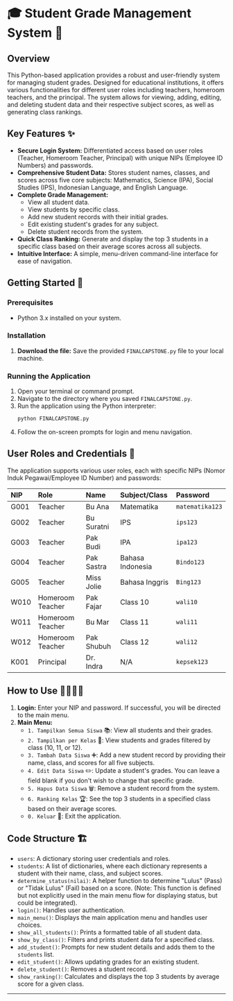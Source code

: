 # 🎓 Student Grade Management System 🚀

## Overview

This Python-based application provides a robust and user-friendly system for managing student grades. Designed for educational institutions, it offers various functionalities for different user roles including teachers, homeroom teachers, and the principal. The system allows for viewing, adding, editing, and deleting student data and their respective subject scores, as well as generating class rankings.

## Key Features ✨

  * **Secure Login System:** Differentiated access based on user roles (Teacher, Homeroom Teacher, Principal) with unique NIPs (Employee ID Numbers) and passwords.
  * **Comprehensive Student Data:** Stores student names, classes, and scores across five core subjects: Mathematics, Science (IPA), Social Studies (IPS), Indonesian Language, and English Language.
  * **Complete Grade Management:**
      * View all student data.
      * View students by specific class.
      * Add new student records with their initial grades.
      * Edit existing student's grades for any subject.
      * Delete student records from the system.
  * **Quick Class Ranking:** Generate and display the top 3 students in a specific class based on their average scores across all subjects.
  * **Intuitive Interface:** A simple, menu-driven command-line interface for ease of navigation.

## Getting Started 🚀

### Prerequisites

  * Python 3.x installed on your system.

### Installation

1.  **Download the file:** Save the provided `FINALCAPSTONE.py` file to your local machine.

### Running the Application

1.  Open your terminal or command prompt.
2.  Navigate to the directory where you saved `FINALCAPSTONE.py`.
3.  Run the application using the Python interpreter:
    ```bash
    python FINALCAPSTONE.py
    ```
4.  Follow the on-screen prompts for login and menu navigation.

## User Roles and Credentials 🔑

The application supports various user roles, each with specific NIPs (Nomor Induk Pegawai/Employee ID Number) and passwords:

| NIP  | Role            | Name         | Subject/Class     | Password         |
| :--- | :-------------- | :----------- | :---------------- | :--------------- |
| G001 | Teacher         | Bu Ana       | Matematika        | `matematika123`  |
| G002 | Teacher         | Bu Suratni   | IPS               | `ips123`         |
| G003 | Teacher         | Pak Budi     | IPA               | `ipa123`         |
| G004 | Teacher         | Pak Sastra   | Bahasa Indonesia  | `Bindo123`       |
| G005 | Teacher         | Miss Jolie   | Bahasa Inggris    | `Bing123`        |
| W010 | Homeroom Teacher| Pak Fajar    | Class 10          | `wali10`         |
| W011 | Homeroom Teacher| Bu Mar       | Class 11          | `wali11`         |
| W012 | Homeroom Teacher| Pak Shubuh   | Class 12          | `wali12`         |
| K001 | Principal       | Dr. Indra    | N/A               | `kepsek123`      |

## How to Use 👩‍🏫👨‍🎓

1.  **Login:** Enter your NIP and password. If successful, you will be directed to the main menu.
2.  **Main Menu:**
      * `1. Tampilkan Semua Siswa` 📚: View all students and their grades.
      * `2. Tampilkan per Kelas` 🏫: View students and grades filtered by class (10, 11, or 12).
      * `3. Tambah Data Siswa` ➕: Add a new student record by providing their name, class, and scores for all five subjects.
      * `4. Edit Data Siswa` ✏️: Update a student's grades. You can leave a field blank if you don't wish to change that specific grade.
      * `5. Hapus Data Siswa` 🗑️: Remove a student record from the system.
      * `6. Ranking Kelas` 🏆: See the top 3 students in a specified class based on their average scores.
      * `0. Keluar` 🚪: Exit the application.

## Code Structure 🏗️

  * `users`: A dictionary storing user credentials and roles.
  * `students`: A list of dictionaries, where each dictionary represents a student with their name, class, and subject scores.
  * `determine_status(nilai)`: A helper function to determine "Lulus" (Pass) or "Tidak Lulus" (Fail) based on a score. (Note: This function is defined but not explicitly used in the main menu flow for displaying status, but could be integrated).
  * `login()`: Handles user authentication.
  * `main_menu()`: Displays the main application menu and handles user choices.
  * `show_all_students()`: Prints a formatted table of all student data.
  * `show_by_class()`: Filters and prints student data for a specified class.
  * `add_student()`: Prompts for new student details and adds them to the `students` list.
  * `edit_student()`: Allows updating grades for an existing student.
  * `delete_student()`: Removes a student record.
  * `show_ranking()`: Calculates and displays the top 3 students by average score for a given class.

-----
